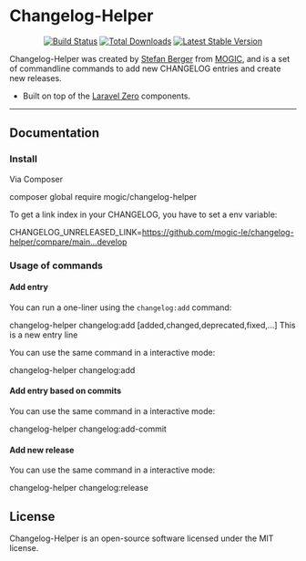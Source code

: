 # Changelog-Helper

<p align="center">
  <a href="https://github.com/mogic/changelog-helper/actions"><img src="https://github.com/mogic/changelog-helper/actions/workflows/tests.yml/badge.svg" alt="Build Status" /></a>
  <a href="https://packagist.org/packages/mogic/changelog-helper"><img src="https://img.shields.io/packagist/dt/mogic/changelog-helper.svg" alt="Total Downloads" /></a>
  <a href="https://packagist.org/packages/mogic/changelog-helper"><img src="https://img.shields.io/packagist/v/mogic/changelog-helper.svg?label=stable" alt="Latest Stable Version" /></a>
</p>

Changelog-Helper was created by [Stefan Berger](https://github.com/mogic-le) from [MOGIC](https://www.mogic.com), and is a set of commandline commands to add new CHANGELOG entries and create new releases.

- Built on top of the [Laravel Zero](https://laravel-zero.com) components.

------

## Documentation

### Install

Via Composer

  composer global require mogic/changelog-helper

To get a link index in your CHANGELOG, you have to set a env variable:

  CHANGELOG_UNRELEASED_LINK=https://github.com/mogic-le/changelog-helper/compare/main...develop

### Usage of commands

#### Add entry

You can run a one-liner using the `changelog:add` command:

  changelog-helper changelog:add [added,changed,deprecated,fixed,...] This is a new entry line

You can use the same command in a interactive mode:

  changelog-helper changelog:add

#### Add entry based on commits

You can use the same command in a interactive mode:

  changelog-helper changelog:add-commit

#### Add new release

You can use the same command in a interactive mode:

  changelog-helper changelog:release


## License

Changelog-Helper is an open-source software licensed under the MIT license.
